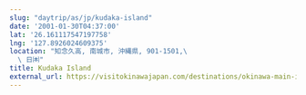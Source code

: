 ```yaml
---
slug: "daytrip/as/jp/kudaka-island"
date: '2001-01-30T04:37:00'
lat: '26.161117547197758'
lng: '127.8926024609375'
location: "知念久高, 南城市, 沖縄県, 901-1501,\
  \ 日🉀"
title: Kudaka Island
external_url: https://visitokinawajapan.com/destinations/okinawa-main-island/southern-okinawa-main-island/kudaka-island/
---
```



